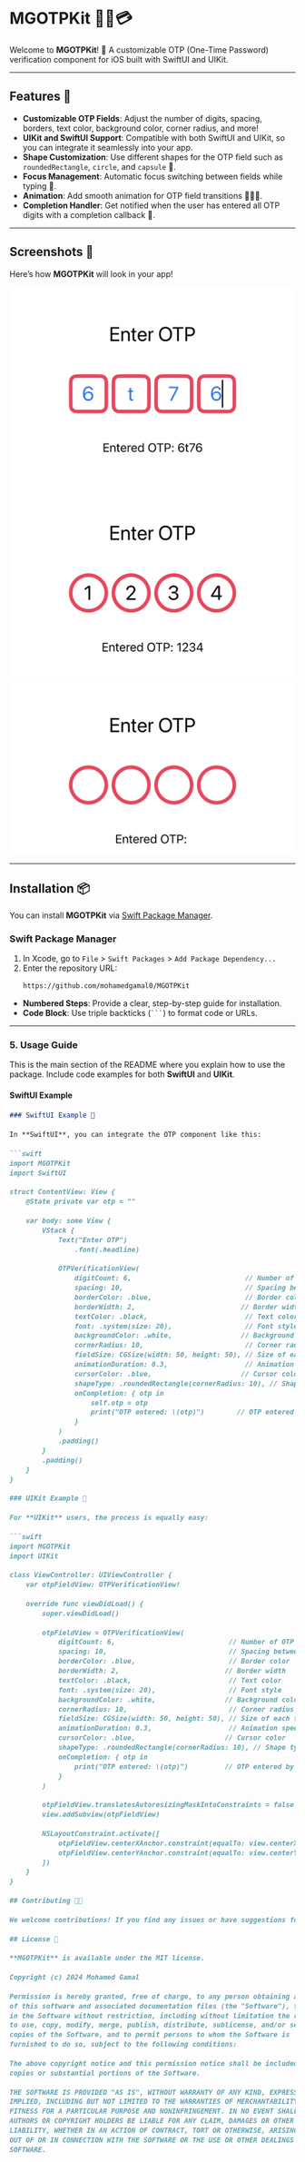 # MGOTPKit 🧑‍💻💳

Welcome to **MGOTPKit**! 🎉 A customizable OTP (One-Time Password) verification component for iOS built with SwiftUI and UIKit.

---

## Features 🚀

- **Customizable OTP Fields**: Adjust the number of digits, spacing, borders, text color, background color, corner radius, and more!
- **UIKit and SwiftUI Support**: Compatible with both SwiftUI and UIKit, so you can integrate it seamlessly into your app.
- **Shape Customization**: Use different shapes for the OTP field such as `roundedRectangle`, `circle`, and `capsule` 🎨.
- **Focus Management**: Automatic focus switching between fields while typing 🔀.
- **Animation**: Add smooth animation for OTP field transitions 🏃‍♀️💨.
- **Completion Handler**: Get notified when the user has entered all OTP digits with a completion callback 🔔.

---

## Screenshots 📸

Here’s how **MGOTPKit** will look in your app!

![OTP Screenshot](Assets/otp_screenshot.jpg)
![OTP Screenshot2](Assets/otp_screenshot2.jpg)
![OTP Screenshot3](Assets/otp_screenshot3.jpg)

---

## Installation 📦

You can install **MGOTPKit** via [Swift Package Manager](https://developer.apple.com/documentation/xcode/adding-package-dependencies-to-your-app).

### Swift Package Manager

1. In Xcode, go to `File` > `Swift Packages` > `Add Package Dependency...`
2. Enter the repository URL:
   ```bash
   https://github.com/mohamedgamal0/MGOTPKit


- **Numbered Steps**: Provide a clear, step-by-step guide for installation.
- **Code Block**: Use triple backticks (` ``` `) to format code or URLs.

---

### 5. **Usage Guide**
This is the main section of the README where you explain how to use the package. Include code examples for both **SwiftUI** and **UIKit**.

#### SwiftUI Example
```markdown
### SwiftUI Example 📱

In **SwiftUI**, you can integrate the OTP component like this:

```swift
import MGOTPKit
import SwiftUI

struct ContentView: View {
    @State private var otp = ""

    var body: some View {
        VStack {
            Text("Enter OTP")
                .font(.headline)
            
            OTPVerificationView(
                digitCount: 6,                            // Number of OTP digits
                spacing: 10,                              // Spacing between fields
                borderColor: .blue,                       // Border color
                borderWidth: 2,                          // Border width
                textColor: .black,                        // Text color
                font: .system(size: 20),                  // Font style
                backgroundColor: .white,                 // Background color
                cornerRadius: 10,                         // Corner radius
                fieldSize: CGSize(width: 50, height: 50), // Size of each field
                animationDuration: 0.3,                   // Animation speed
                cursorColor: .blue,                      // Cursor color
                shapeType: .roundedRectangle(cornerRadius: 10), // Shape type
                onCompletion: { otp in
                    self.otp = otp
                    print("OTP entered: \(otp)")        // OTP entered by the user
                }
            )
            .padding()
        }
        .padding()
    }
}

### UIKit Example 📱

For **UIKit** users, the process is equally easy:

```swift
import MGOTPKit
import UIKit

class ViewController: UIViewController {
    var otpFieldView: OTPVerificationView!

    override func viewDidLoad() {
        super.viewDidLoad()

        otpFieldView = OTPVerificationView(
            digitCount: 6,                            // Number of OTP digits
            spacing: 10,                              // Spacing between fields
            borderColor: .blue,                       // Border color
            borderWidth: 2,                          // Border width
            textColor: .black,                        // Text color
            font: .system(size: 20),                  // Font style
            backgroundColor: .white,                 // Background color
            cornerRadius: 10,                         // Corner radius
            fieldSize: CGSize(width: 50, height: 50), // Size of each field
            animationDuration: 0.3,                   // Animation speed
            cursorColor: .blue,                      // Cursor color
            shapeType: .roundedRectangle(cornerRadius: 10), // Shape type
            onCompletion: { otp in
                print("OTP entered: \(otp)")         // OTP entered by the user
            }
        )
        
        otpFieldView.translatesAutoresizingMaskIntoConstraints = false
        view.addSubview(otpFieldView)
        
        NSLayoutConstraint.activate([
            otpFieldView.centerXAnchor.constraint(equalTo: view.centerXAnchor),
            otpFieldView.centerYAnchor.constraint(equalTo: view.centerYAnchor)
        ])
    }
}

## Contributing 🧑‍💻

We welcome contributions! If you find any issues or have suggestions for improvements, feel free to open an issue or submit a pull request. Together, we can make **MGOTPKit** even better! 🚀

## License 📄

**MGOTPKit** is available under the MIT license.

Copyright (c) 2024 Mohamed Gamal

Permission is hereby granted, free of charge, to any person obtaining a copy
of this software and associated documentation files (the "Software"), to deal
in the Software without restriction, including without limitation the rights
to use, copy, modify, merge, publish, distribute, sublicense, and/or sell
copies of the Software, and to permit persons to whom the Software is
furnished to do so, subject to the following conditions:

The above copyright notice and this permission notice shall be included in all
copies or substantial portions of the Software.

THE SOFTWARE IS PROVIDED "AS IS", WITHOUT WARRANTY OF ANY KIND, EXPRESS OR
IMPLIED, INCLUDING BUT NOT LIMITED TO THE WARRANTIES OF MERCHANTABILITY,
FITNESS FOR A PARTICULAR PURPOSE AND NONINFRINGEMENT. IN NO EVENT SHALL THE
AUTHORS OR COPYRIGHT HOLDERS BE LIABLE FOR ANY CLAIM, DAMAGES OR OTHER
LIABILITY, WHETHER IN AN ACTION OF CONTRACT, TORT OR OTHERWISE, ARISING FROM,
OUT OF OR IN CONNECTION WITH THE SOFTWARE OR THE USE OR OTHER DEALINGS IN THE
SOFTWARE.
